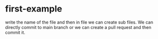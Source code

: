 # first-example
write the name of the file and then in file we can create sub files.
We can directly commit to main branch or we can create a pull request and then commit it.
